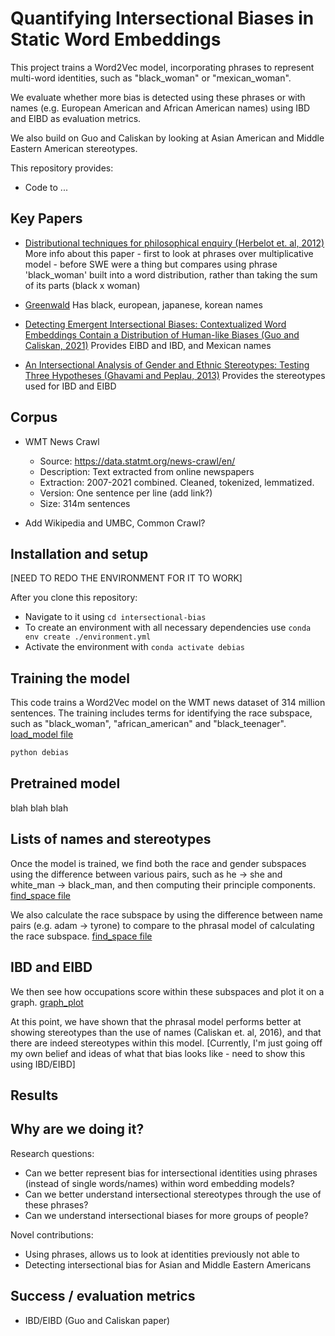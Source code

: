 # Quantifying Intersectional Biases in Static Word Embeddings

This project trains a Word2Vec model, incorporating phrases to represent multi-word identities, such as "black_woman" or "mexican_woman". 

We evaluate whether more bias is detected using these phrases or with names (e.g. European American and African American names) using IBD and EIBD as evaluation metrics.

We also build on Guo and Caliskan by looking at Asian American and Middle Eastern American stereotypes.

This repository provides:
- Code to ...

## Key Papers

- [Distributional techniques for philosophical enquiry (Herbelot et. al, 2012)](https://aclanthology.org/W12-1008.pdf)
More info about this paper - first to look at phrases over multiplicative model - before SWE were a thing but compares using phrase 'black_woman' built into a word distribution, rather than taking the sum of its parts (black x woman)

- [Greenwald]()
Has black, european, japanese, korean names

- [Detecting Emergent Intersectional Biases: Contextualized Word Embeddings Contain a Distribution of Human-like Biases (Guo and Caliskan, 2021)](https://arxiv.org/abs/2006.03955)
Provides EIBD and IBD, and Mexican names

- [An Intersectional Analysis of Gender and Ethnic Stereotypes: Testing Three Hypotheses (Ghavami and Peplau, 2013)](https://journals.sagepub.com/doi/epub/10.1177/0361684312464203)
Provides the stereotypes used for IBD and EIBD


## Corpus

- WMT News Crawl
    - Source: https://data.statmt.org/news-crawl/en/
    - Description: Text extracted from online newspapers
    - Extraction: 2007-2021 combined. Cleaned, tokenized, lemmatized.
    - Version: One sentence per line (add link?)
    - Size: 314m sentences

- Add Wikipedia and UMBC, Common Crawl?

## Installation and setup

[NEED TO REDO THE ENVIRONMENT FOR IT TO WORK]

After you clone this repository:

- Navigate to it using `cd intersectional-bias`
- To create an environment with all necessary dependencies use `conda env create ./environment.yml`
- Activate the environment with `conda activate debias`

## Training the model

This code trains a Word2Vec model on the WMT news dataset of 314 million sentences. 
The training includes terms for identifying the race subspace, such as "black_woman", "african_american" and "black_teenager". [load_model file](debias/load_model_script.py)

```bash
python debias
```

## Pretrained model

blah blah blah 

## Lists of names and stereotypes

Once the model is trained, we find both the race and gender subspaces using the difference between various pairs, such as he -> she and white_man -> black_man, and then computing their principle components. [find_space file](debias/find_space_kv.py)

We also calculate the race subspace by using the difference between name pairs (e.g. adam -> tyrone) to compare to the phrasal model of calculating the race subspace. [find_space file](debias/find_space_kv.py)

## IBD and EIBD

We then see how occupations score within these subspaces and plot it on a graph. [graph_plot](Graph_plot.ipynb)

At this point, we have shown that the phrasal model performs better at showing stereotypes than the use of names (Caliskan et. al, 2016), and that there are indeed stereotypes within this model. [Currently, I'm just going off my own belief and ideas of what that bias looks like -  need to show this using IBD/EIBD]

## Results

## Why are we doing it?

Research questions:
- Can we better represent bias for intersectional identities using phrases (instead of single words/names) within word embedding models?
- Can we better understand intersectional stereotypes through the use of these phrases?
- Can we understand intersectional biases for more groups of people?

Novel contributions:
- Using phrases, allows us to look at identities previously not able to
- Detecting intersectional bias for Asian and Middle Eastern Americans

## Success / evaluation metrics

- IBD/EIBD (Guo and Caliskan paper)
